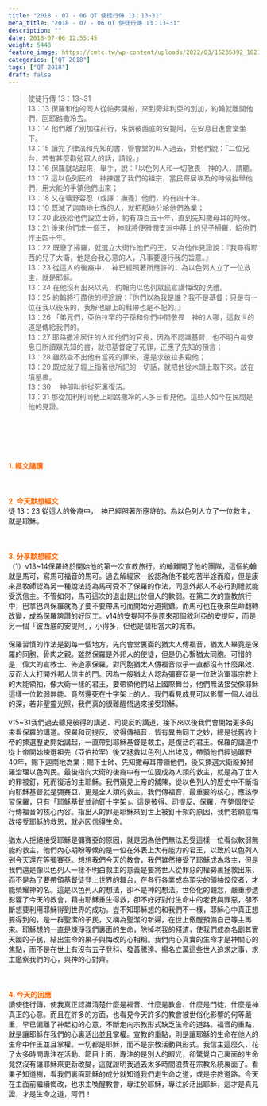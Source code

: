 ```yaml
---
title: "2018 - 07 - 06 QT 使徒行傳 13：13~31"
meta_title: "2018 - 07 - 06 QT 使徒行傳 13：13~31"
description: ""
date: 2018-07-06 12:55:45
weight: 5448
feature_image: https://cmtc.tw/wp-content/uploads/2022/03/15235392_10211799862337740_180693556567566654_o-1.webp
categories: ["QT 2018"]
tags: ["QT 2018"]
draft: false
---
```


<blockquote>使徒行傳 13：13~31<br />
13：13 保羅和他的同人從帕弗開船，來到旁非利亞的別加，約翰就離開他們，回耶路撒冷去。<br />
13：14 他們離了別加往前行，來到彼西底的安提阿，在安息日進會堂坐下。<br />
13：15 讀完了律法和先知的書，管會堂的叫人過去，對他們說：「二位兄台，若有甚麼勸勉眾人的話，請說。」<br />
13：16 保羅就站起來，舉手，說：「以色列人和一切敬畏　神的人，請聽。<br />
13：17 這以色列民的　神揀選了我們的祖宗，當民寄居埃及的時候抬舉他們，用大能的手領他們出來；<br />
13：18 又在曠野容忍（或譯：撫養）他們，約有四十年。<br />
13：19 既滅了迦南地七族的人，就把那地分給他們為業；<br />
13：20 此後給他們設立士師，約有四百五十年，直到先知撒母耳的時候。<br />
13：21 後來他們求一個王，　神就將便雅憫支派中基士的兒子掃羅，給他們作王四十年。<br />
13：22 既廢了掃羅，就選立大衛作他們的王，又為他作見證說：『我尋得耶西的兒子大衛，他是合我心意的人，凡事要遵行我的旨意。』<br />
13：23 從這人的後裔中，　神已經照著所應許的，為以色列人立了一位救主，就是耶穌。<br />
13：24 在他沒有出來以先，約翰向以色列眾民宣講悔改的洗禮。<br />
13：25 約翰將行盡他的程途說：『你們以為我是誰？我不是基督；只是有一位在我以後來的，我解他腳上的鞋帶也是不配的。』<br />
13：26 「弟兄們，亞伯拉罕的子孫和你們中間敬畏　神的人哪，這救世的道是傳給我們的。<br />
13：27 耶路撒冷居住的人和他們的官長，因為不認識基督，也不明白每安息日所讀眾先知的書，就把基督定了死罪，正應了先知的預言；<br />
13：28 雖然查不出他有當死的罪來，還是求彼拉多殺他；<br />
13：29 既成就了經上指著他所記的一切話，就把他從木頭上取下來，放在墳墓裏。<br />
13：30 　神卻叫他從死裏復活。<br />
13：31 那從加利利同他上耶路撒冷的人多日看見他，這些人如今在民間是他的見證。</blockquote><br />
&nbsp;<br />
<br />
&nbsp;<br />
<br />
<span style="color: #ff6600;"><strong>1. </strong><strong>經文誦讀</strong></span><br />
<br />
<span style="color: #ff6600;"><strong> </strong></span><br />
<br />
<span style="color: #ff6600;"><strong>2. 今天默想</strong><strong>經文<br />
</strong></span>徒 13：23 從這人的後裔中，　神已經照著所應許的，為以色列人立了一位救主，就是耶穌。<br />
<br />
&nbsp;<br />
<br />
<span style="color: #ff6600;"><strong>3. 分享默想經文<br />
</strong></span>（1）v13~14保羅終於開始他的第一次宣教旅行。約翰離開了他的團隊，這個約翰就是馬可，寫馬可福音的馬可。過去解經家一般認為他不能吃苦半途而廢，但是康來昌牧師認為另一種說法認為馬可受不了保羅的作法，同意外邦人不必行割禮就能受洗信主。不管如何，馬可這次的退出是出於個人的軟弱。在第二次的宣教旅行中，巴拿巴與保羅就為了要不要帶馬可而開始分道揚鑣。而馬可也在後來生命翻轉改變，成為保羅誇讚的好同工。v14的安提阿不是原來那個敘利亞的安提阿，而是另一個「彼西底的安提阿」，小得多，但也是個相當大的城市。<br />
<br />
保羅習慣的作法是到每一個地方，先向會堂裏面的猶太人傳福音，猶太人畢竟是保羅的同胞、骨肉之親。雖然保羅是外邦人的使徒，但是仍心繫猶太同胞。可惜的是，偉大的宣教士、佈道家保羅，對同胞猶太人傳福音似乎一直都沒有什麼果效，反而大大打開外邦人信主的門。因為一般猶太人認為彌賽亞是一位政治軍事宗教上的大能領袖，像大衛一樣的君王，要帶領他們站上國際舞台，他們無法接受像耶穌這樣一位軟弱無能、竟然還死在十字架上的人。我們看見成見可以影響一個人如此的深，若非聖靈光照，我們真的很難醒悟過來接受耶穌。<br />
<br />
v15~31我們過去聽見彼得的講道、司提反的講道，接下來以後我們會開始更多的來看保羅的講道。保羅和司提反、彼得傳福音，皆有異曲同工之妙，總是從舊約上帝的揀選歷史開始講起，一直帶到耶穌基督是救主，是復活的君王。保羅的講道中從上帝開始揀選祖先（亞伯拉罕）後又拯救以色列人出埃及，帶領他們經過曠野40年，賜下迦南地為業；賜下士師、先知撒母耳帶領他們，後又揀選大衛廢掉掃羅治理以色列民。最後指向大衛的後裔中有一位要成為人類的救主，就是為了世人的罪被釘，死而復活的主耶穌。我們窺見上帝的舖陳，從以色列人的歷史中不斷指向耶穌基督就是彌賽亞，更是全人類的救主。我們傳福音，最重要的核心，應該學習保羅，只有「耶穌基督並祂釘十字架」。這是彼得、司提反、保羅，在整個使徒行傳福音的核心內容。指出人的罪是耶穌來到世上被釘十架的原因，我們若願意悔改接受耶穌的救恩，就必因信得生命。<br />
<br />
猶太人拒絕接受耶穌是彌賽亞的原因，就是因為他們無法忍受這樣一位看似軟弱無能的救主，他們內心期盼等候的是一位在外表上大有能力的君王，以致於以色列人到今天還在等彌賽亞。想想我們今天的教會，我們雖然接受了耶穌成為救主，但是我們還是像以色列人一樣不明白救主的意義是要將世人從罪惡的權勢裏拯救出來，而不是為了要帶領基督徒登上世界的舞台，在各行各業成為頂尖的領袖佼佼者，才能榮耀神的名。這是以色列人的想法，卻不是神的想法。世俗化的觀念，嚴重滲透影響了今天的教會，藉由耶穌重生得救，卻不好好對付生命中的老我與罪惡，卻不斷想要利用耶穌得到世界的成功。豈不知耶穌想的和我們不一樣，耶穌心中真正想要得到的，是一群聖潔的子民，又稱為聖潔的新婦，在世上儆醒預備自己等主再來。耶穌想的一直是煉淨我們裏面的生命，除掉老我的殘渣，使我們成為名副其實天國的子民，結出生命的果子與悔改的心相稱。我們內心真實的生命才是神關心的焦點，而不是在世上有沒有五子登科、發黃騰達、揚名立萬這些世人追求之事，求主鑑察我們的心，與神的心對齊。<br />
<br />
&nbsp;<br />
<br />
<span style="color: #ff6600;"><strong>4. 今天的回應<br />
</strong></span>讀使徒行傳，使我真正認識清楚什麼是福音、什麼是教會、什麼是門徒，什麼是神真正的心意。而且在許多的方面，也看見今天許多的教會被世俗化影響的何等嚴重，早已偏離了神起初的心意，不斷走向宗教形式缺乏生命的道路。福音的重點，就是讓耶穌在我們的心裏活出並且掌權。宣教的重點，則是讓耶穌的生命在他人的生命中作王並且掌權。一切都是耶穌，而不是宗教活動與形式。我信主這麼久，花了太多時間專注在活動、節目上面，專注的是別人的眼光，卻驚覺自己裏面的生命竟然沒有讓耶穌來更新改變，這就證明我過去太多時間浪費在宗教系統裏面了。看果子知道樹，看我們裏面耶穌的成分就知道我們走生命之道，或是宗教道路。今天在主面前繼續悔改，也求主喚醒教會，專注於耶穌，專注於活出耶穌，這才是真見證，才是生命之道，阿們！
        